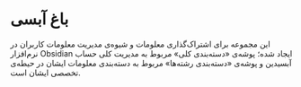 # باغ آبسی

این مجموعه برای اشتراک‌گذاری معلومات و شیوه‌ی مدیریت معلومات کاربران در نرم‌افزار Obsidian ایجاد شده؛ پوشه‌ی «دسته‌بندی کلی» مربوط به مدیریت کلی حساب آبسیدین و پوشه‌ی «دسته‌بندی رشته‌ها» مربوط به دسته‌بندی معلومات ایشان در حیطه‌ی تخصصی ایشان است.

